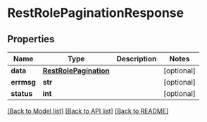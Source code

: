 # RestRolePaginationResponse

## Properties
Name | Type | Description | Notes
------------ | ------------- | ------------- | -------------
**data** | [**RestRolePagination**](RestRolePagination.md) |  | [optional] 
**errmsg** | **str** |  | [optional] 
**status** | **int** |  | [optional] 

[[Back to Model list]](../README.md#documentation-for-models) [[Back to API list]](../README.md#documentation-for-api-endpoints) [[Back to README]](../README.md)


